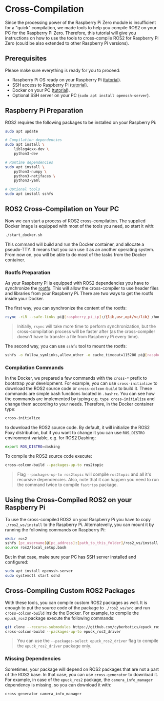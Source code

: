 # Cross-Compilation
Since the processing power of the Raspberry Pi Zero module is insufficient for a "quick" compilation, we made tools to help you compile ROS2 on your PC for the Raspberry Pi Zero.
Therefore, this tutorial will give you instructions on how to use the tools to cross-compile ROS2 for Raspberry Pi Zero (could be also extended to other Raspberry Pi versions).

## Prerequisites
Please make sure everything is ready for you to proceed:
- Raspberry Pi OS ready on your Raspberry Pi ([tutorial](https://www.raspberrypi.org/documentation/installation/installing-images/)).
- SSH access to Raspberry Pi ([tutorial](../README.md#wifi-and-ssh)).
- Docker on your PC ([tutorial](https://docs.docker.com/get-docker/)).
- Optional SSH server on your PC (`sudo apt install openssh-server`).

## Raspberry Pi Preparation

ROS2 requires the following packages to be installed on your Raspberry Pi:
```bash
sudo apt update

# Compilation dependencies
sudo apt install \
    liblog4cxx-dev \
    python3-dev

# Runtime dependencies
sudo apt install \
    python3-numpy \
    python3-netifaces \
    python3-yaml

# Optional tools
sudo apt install sshfs
```

## ROS2 Cross-Compilation on Your PC

Now we can start a process of ROS2 cross-compilation.
The supplied Docker image is equipped with most of the tools you need, so start it with:
```bash
./start_docker.sh
```
This command will build and run the Docker container, and allocate a pseudo-TTY.
It means that you can use it as an another operating system.
From now on, you will be able to do most of the tasks from the Docker container.


### Rootfs Preparation

As your Raspberry Pi is equipped with ROS2 dependencies you have to synchronize the [rootfs](https://wiki.dlang.org/GDC/Cross_Compiler/Existing_Sysroot#:~:text=A%20sysroot%20is%20a%20folder,sysroot%2Fusr%2Finclude'.).
This will allow the cross-compiler to use header files and libraries from your Raspberry Pi.
There are two ways to get the rootfs inside your Docker.

The first way, you can synchronize the content of the rootfs:
```bash
rsync -rLR --safe-links pi@[raspberry_pi_ip]:/{lib,usr,opt/vc/lib} /home/develop/rootfs
```

> Initially, `rsync` will take more time to perform synchronization, but the cross-compilation process will be faster after (as the cross-compiler doesn't have to transfer a file from Raspberry Pi every time).


The second way, you can use `sshfs` tool to mount the rootfs:
```bash
sshfs -o follow_symlinks,allow_other -o cache_timeout=115200 pi@[raspberry_pi_ip]:/ /home/develop/rootfs
```

### Compilation Commands 

In the Docker, we prepared a few commands with the `cross-*` prefix to bootstrap your development.
For example, you can use `cross-initialize` to download the ROS2 source code or `cross-colcon-build` to build it.
These commands are simple bash functions located in `.bashrc`.
You can see how the commands are implemented by typing e.g. `type cross-initialize` and change them according to your needs.
Therefore, in the Docker container type:
```bash
cross-initialize
```
to download the ROS2 source code.
By default, it will initialize the ROS2 Foxy distribution, but if you want to change it you can use `ROS_DISTRO` environment variable, e.g. for ROS2 Dashing:
```bash
export ROS_DISTRO=dashing
```

To compile the ROS2 source code execute:
```bash
cross-colcon-build --packages-up-to ros2topic
```

> Flag `--packages-up-to ros2topic` will compile `ros2topic` and all it's recursive dependencies.
Also, note that it can happen you need to run the command twice to compile `fastrtps` package.

## Using the Cross-Compiled ROS2 on your Raspberry Pi

To use the cross-compiled ROS2 on your Raspberry Pi you have to copy `./ros2_ws/install` to the Raspberry Pi.
Alternatevelly, you can mount it by running the following commands on Raspberry Pi:
```bash
mkdir ros2
sshfs [pc_username]@[pc_address]:[path_to_this_folder]/ros2_ws/install ros2
source ros2/local_setup.bash
```
But in that case, make sure your PC has SSH server installed and configured:
```bash
sudo apt install openssh-server
sudo systemctl start sshd
```

## Cross-Compiling Custom ROS2 Packages

With these tools, you can compile custom ROS2 packages as well.
It is enough to put the source code of the package to `./ros2_ws/src` and run `cross-colcon-build` inside the Docker.
For example, to compile the `epuck_ros2` package execute the following commands:

```bash
git clone --recurse-submodules https://github.com/cyberbotics/epuck_ros2.git src/epuck_ros2
cross-colcon-build --packages-up-to epuck_ros2_driver
```

> You can use the `--packages-select epuck_ros2_driver` flag to compile the `epuck_ros2_driver` package only.

### Missing Dependencies

Sometimes, your package will depend on ROS2 packages that are not a part of the ROS2 base.
In that case, you can use `cross-generator` to download it.
For example, in case of the `epuck_ros2` package, the `camera_info_manager` dependency is missing, so you can download it with:
```bash
cross-generator camera_info_manager
```
